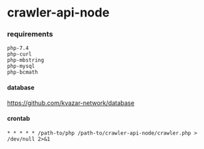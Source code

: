 # crawler-api-node

### requirements
```
php-7.4
php-curl
php-mbstring
php-mysql
php-bcmath
```
#### database

https://github.com/kvazar-network/database

#### crontab
```
* * * * * /path-to/php /path-to/crawler-api-node/crawler.php > /dev/null 2>&1
```
